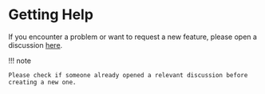 # Getting Help

If you encounter a problem or want to request a new feature, please open a discussion
[here](https://github.com/princeton-ddss/safely-report/discussions).

!!! note

    Please check if someone already opened a relevant discussion before creating a new one.

